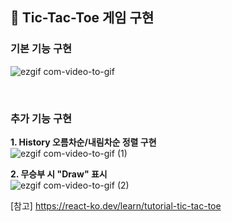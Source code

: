## 🌳 Tic-Tac-Toe 게임 구현  

### 기본 기능 구현   
![ezgif com-video-to-gif](https://github.com/meanz1/modern-react/assets/62049151/bec10f86-6907-4d7e-8dac-42b34c7d6209)  

<br>

### 추가 기능 구현
**1. History 오름차순/내림차순 정렬 구현**      
![ezgif com-video-to-gif (1)](https://github.com/meanz1/modern-react/assets/62049151/79db476e-901b-473d-93cf-d802d272a3ae)

**2. 무승부 시 "Draw" 표시**     
![ezgif com-video-to-gif (2)](https://github.com/meanz1/modern-react/assets/62049151/26e3bd57-d236-478f-8259-4b091facdf02)


[참고]
https://react-ko.dev/learn/tutorial-tic-tac-toe
